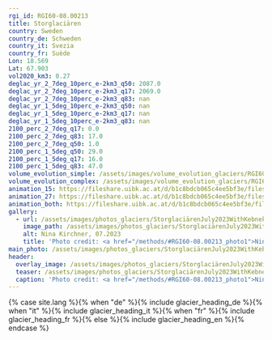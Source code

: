 ```yaml
---
rgi_id: RGI60-08.00213
title: Storglaciären
country: Sweden
country_de: Schweden
country_it: Svezia
country_fr: Suède
Lon: 18.569
Lat: 67.903
vol2020_km3: 0.27
deglac_yr_2_7deg_10perc_e-2km3_q50: 2087.0
deglac_yr_2_7deg_10perc_e-2km3_q17: 2069.0
deglac_yr_2_7deg_10perc_e-2km3_q83: nan
deglac_yr_1_5deg_10perc_e-2km3_q50: nan
deglac_yr_1_5deg_10perc_e-2km3_q17: nan
deglac_yr_1_5deg_10perc_e-2km3_q83: nan
2100_perc_2_7deg_q17: 0.0
2100_perc_2_7deg_q83: 17.0
2100_perc_2_7deg_q50: 1.0
2100_perc_1_5deg_q50: 29.0
2100_perc_1_5deg_q17: 16.0
2100_perc_1_5deg_q83: 47.0
volume_evolution_simple: /assets/images/volume_evolution_glaciers/RGI60-08.00213_simple_en.png
volume_evolution_complex: /assets/images/volume_evolution_glaciers/RGI60-08.00213_complex_en.png
animation_15: https://fileshare.uibk.ac.at/d/b1c8bdcb065c4ee5bf3e/files/?p=%2FRGI60-08.00213_%2B1.5%C2%B0C.mp4&dl=1
animation_27: https://fileshare.uibk.ac.at/d/b1c8bdcb065c4ee5bf3e/files/?p=%2FRGI60-08.00213_%2B2.7%C2%B0C.mp4&dl=1
animation_both: https://fileshare.uibk.ac.at/d/b1c8bdcb065c4ee5bf3e/files/?p=%2FRGI60-08.00213_both.mp4&dl=1
gallery:
  - url: /assets/images/photos_glaciers/StorglaciärenJuly2023WithKebnekaiseSouthernPeakAndIsfallsglaciären.jpg
    image_path: /assets/images/photos_glaciers/StorglaciärenJuly2023WithKebnekaiseSouthernPeakAndIsfallsglaciären.jpg
    alt: Nina Kirchner, 07.2023
    title: 'Photo credit: <a href="/methods/#RGI60-08.00213_photo1">Nina Kirchner, 07.2023</a>'
main_photo: /assets/images/photos_glaciers/StorglaciärenJuly2023WithKebnekaiseSouthernPeakAndIsfallsglaciären.jpg
header:
  overlay_image: /assets/images/photos_glaciers/StorglaciärenJuly2023WithKebnekaiseSouthernPeakAndIsfallsglaciären.jpg
  teaser: /assets/images/photos_glaciers/StorglaciärenJuly2023WithKebnekaiseSouthernPeakAndIsfallsglaciären.jpg
  caption: 'Photo credit: <a href="/methods/#RGI60-08.00213_photo1">Nina Kirchner, 07.2023</a>'
---
```

{% case site.lang %}{% when "de" %}{% include glacier_heading_de %}{% when "it" %}{% include glacier_heading_it %}{% when "fr" %}{% include glacier_heading_fr %}{% else %}{% include glacier_heading_en %}{% endcase %}